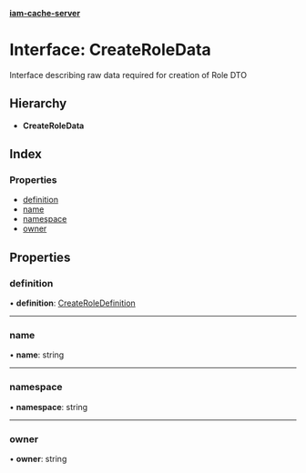 **[iam-cache-server](../README.md)**

# Interface: CreateRoleData

Interface describing raw data required for creation of Role DTO

## Hierarchy

* **CreateRoleData**

## Index

### Properties

* [definition](createroledata.md#definition)
* [name](createroledata.md#name)
* [namespace](createroledata.md#namespace)
* [owner](createroledata.md#owner)

## Properties

### definition

•  **definition**: [CreateRoleDefinition](createroledefinition.md)

___

### name

•  **name**: string

___

### namespace

•  **namespace**: string

___

### owner

•  **owner**: string
